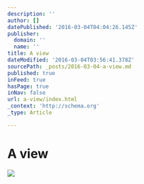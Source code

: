 ```yaml
---
description: ''
author: []
datePublished: '2016-03-04T04:04:26.145Z'
publisher:
  domain: ''
  name: ''
title: A view
dateModified: '2016-03-04T03:56:41.378Z'
sourcePath: _posts/2016-03-04-a-view.md
published: true
inFeed: true
hasPage: true
inNav: false
url: a-view/index.html
_context: 'http://schema.org'
_type: Article

---
```

# A view
![](https://the-grid-user-content.s3-us-west-2.amazonaws.com/c5ce402c-8300-40e4-9607-6ccfbd682f19.png)